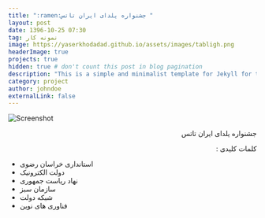 ```yaml
---
title: ":ramen:جشنواره یلدای ایران تاتس "
layout: post
date: 1396-10-25 07:30
tag: نمونه کار
image: https://yaserkhodadad.github.io/assets/images/tabligh.png
headerImage: true
projects: true
hidden: true # don't count this post in blog pagination
description: "This is a simple and minimalist template for Jekyll for those who likes to eat noodles."
category: project
author: johndoe
externalLink: false
---
```


![Screenshot](https://yaserkhodadad.github.io/assets/port/p4.png)


<p style="direction:rtl">
 جشنواره یلدای ایران تاتس
</p>

<p style="direction:rtl">
کلمات کلیدی :<br/>

- استانداری خراسان رضوی<br/>
- دولت الکترونیک<br/>
- نهاد ریاست جمهوری<br/>
- سازمان سبز<br/>
- شبکه دولت<br/>
- فناوری های نوین<br/>
</p>
